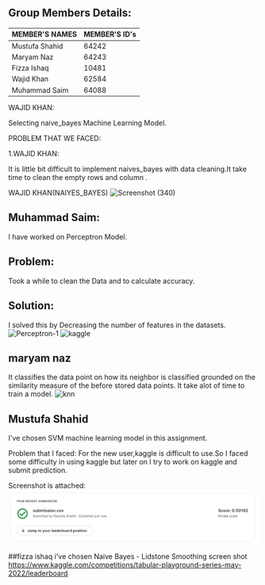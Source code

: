 ## Group Members Details: 

| MEMBER'S NAMES | MEMBER'S ID's |
| --------------- | --------------- |
| Mustufa Shahid | 64242 | 
| Maryam Naz | 64243 |
| Fizza Ishaq | 10481 | 
| Wajid Khan | 62584 | 
| Muhammad Saim | 64088 | 

WAJID KHAN:

Selecting naive_bayes Machine Learning Model.

PROBLEM THAT WE FACED:

1.WAJID KHAN:

 It is little bit difficult  to implement naives_bayes with data cleaning.It take time to clean the empty rows and column .
 
WAJID KHAN(NAIYES_BAYES)
![Screenshot (340)](https://user-images.githubusercontent.com/64194854/169353287-37899617-ee97-4d40-ba42-8a2c8010047a.png)

## Muhammad Saim:
I have worked on Perceptron Model.

## Problem:
Took a while to clean the Data and to calculate accuracy.
## Solution:
I solved this  by Decreasing the number of features in the datasets.
![Perceptron-1](https://user-images.githubusercontent.com/61631114/169543625-7dbbce29-bb8d-4db8-87d7-64d740ddd1df.PNG)
![kaggle](https://user-images.githubusercontent.com/61631114/169543646-e3f5810e-fbe7-4998-bc5c-aa84da9e9e9d.PNG)


## maryam naz
It classifies the data point on how its neighbor is classified grounded on the similarity measure of the before stored data points. It take alot of time to train a model.
![knn](https://user-images.githubusercontent.com/74488616/169393060-ca114519-e5f8-471f-b6ca-02a31252c615.PNG)

## Mustufa Shahid

I've chosen SVM machine learning model in this assignment.

Problem that I faced: For the new user,kaggle is difficult to use.So I faced some difficulty in using kaggle but later on I try to work on kaggle and submit prediction.

Screenshot is attached: 
![SVM](https://raw.githubusercontent.com/MustufaShahid/Ai266-spring22/main/Assignment2/submission.jpg)


##fizza ishaq
i've chosen Naive Bayes - Lidstone Smoothing
screen shot
https://www.kaggle.com/competitions/tabular-playground-series-may-2022/leaderboard








